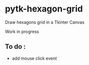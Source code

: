 # pytk-hexagon-grid
Draw hexagons grid in a Tkinter Canvas

Work in progress

## To do :

* add mouse click event
